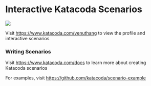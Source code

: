 # Interactive Katacoda Scenarios

[![](http://shields.katacoda.com/katacoda/venuthang/count.svg)](https://www.katacoda.com/venuthang "Get your profile on Katacoda.com")

Visit https://www.katacoda.com/venuthang to view the profile and interactive scenarios

### Writing Scenarios
Visit https://www.katacoda.com/docs to learn more about creating Katacoda scenarios

For examples, visit https://github.com/katacoda/scenario-example
